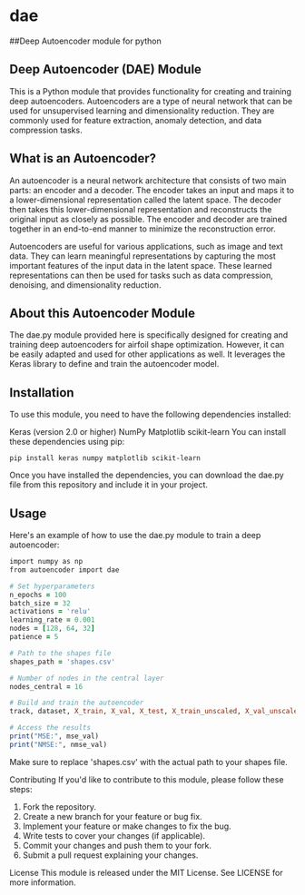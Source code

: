 # dae
##Deep Autoencoder module for python

## Deep Autoencoder (DAE) Module
This is a Python module that provides functionality for creating and training deep autoencoders. Autoencoders are a type of neural network that can be used for unsupervised learning and dimensionality reduction. They are commonly used for feature extraction, anomaly detection, and data compression tasks.

## What is an Autoencoder?
An autoencoder is a neural network architecture that consists of two main parts: an encoder and a decoder. The encoder takes an input and maps it to a lower-dimensional representation called the latent space. The decoder then takes this lower-dimensional representation and reconstructs the original input as closely as possible. The encoder and decoder are trained together in an end-to-end manner to minimize the reconstruction error.

Autoencoders are useful for various applications, such as image and text data. They can learn meaningful representations by capturing the most important features of the input data in the latent space. These learned representations can then be used for tasks such as data compression, denoising, and dimensionality reduction.

## About this Autoencoder Module
The dae.py module provided here is specifically designed for creating and training deep autoencoders for airfoil shape optimization. However, it can be easily adapted and used for other applications as well. It leverages the Keras library to define and train the autoencoder model.

## Installation
To use this module, you need to have the following dependencies installed:

Keras (version 2.0 or higher)
NumPy
Matplotlib
scikit-learn
You can install these dependencies using pip:

`pip install keras numpy matplotlib scikit-learn`


Once you have installed the dependencies, you can download the dae.py file from this repository and include it in your project.

## Usage
Here's an example of how to use the dae.py module to train a deep autoencoder:

```ruby
import numpy as np
from autoencoder import dae

# Set hyperparameters
n_epochs = 100
batch_size = 32
activations = 'relu'
learning_rate = 0.001
nodes = [128, 64, 32]
patience = 5

# Path to the shapes file
shapes_path = 'shapes.csv'

# Number of nodes in the central layer
nodes_central = 16

# Build and train the autoencoder
track, dataset, X_train, X_val, X_test, X_train_unscaled, X_val_unscaled, predicted_val, predicted_val_unscaled, mse_val, nmse_val, var_orig, mean_shape = dae.dae_build(shapes_path, [n_epochs, batch_size, activations, learning_rate, nodes, patience], nodes_central)

# Access the results
print("MSE:", mse_val)
print("NMSE:", nmse_val)
```

Make sure to replace 'shapes.csv' with the actual path to your shapes file.

Contributing
If you'd like to contribute to this module, please follow these steps:

1. Fork the repository.
2. Create a new branch for your feature or bug fix.
3. Implement your feature or make changes to fix the bug.
4. Write tests to cover your changes (if applicable).
5. Commit your changes and push them to your fork.
6. Submit a pull request explaining your changes.

License
This module is released under the MIT License. See LICENSE for more information.
